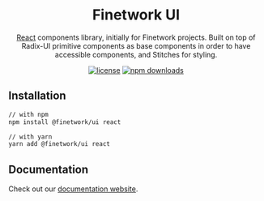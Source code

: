 <h1 align="center">Finetwork UI</h1>

<div align="center">

[React](https://reactjs.org/) components library, initially for Finetwork projects.
Built on top of Radix-UI primitive components as base components in order to have accessible components, and Stitches for styling.

[![license](https://img.shields.io/badge/license-MIT-blue.svg)](https://github.com/finetwork-os/ui/blob/master/LICENSE)
[![npm downloads](https://img.shields.io/npm/dt/@finetwork/ui.svg)](https://www.npmjs.com/package/@finetwork/ui)

</div>

## Installation

```sh
// with npm
npm install @finetwork/ui react

// with yarn
yarn add @finetwork/ui react
```

## Documentation

Check out our [documentation website](https://finetwork-ui-website.vercel.app/).
